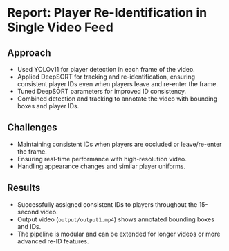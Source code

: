 # Report: Player Re-Identification in Single Video Feed

## Approach
- Used YOLOv11 for player detection in each frame of the video.
- Applied DeepSORT for tracking and re-identification, ensuring consistent player IDs even when players leave and re-enter the frame.
- Tuned DeepSORT parameters for improved ID consistency.
- Combined detection and tracking to annotate the video with bounding boxes and player IDs.

## Challenges
- Maintaining consistent IDs when players are occluded or leave/re-enter the frame.
- Ensuring real-time performance with high-resolution video.
- Handling appearance changes and similar player uniforms.

## Results
- Successfully assigned consistent IDs to players throughout the 15-second video.
- Output video (`output/output1.mp4`) shows annotated bounding boxes and IDs.
- The pipeline is modular and can be extended for longer videos or more advanced re-ID features. 